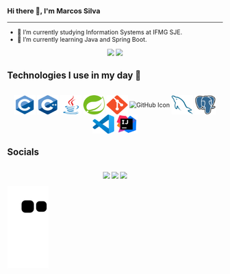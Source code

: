 ### Hi there 👋, I'm Marcos Silva
<!-- <img align="center" alt="MarcosSilva13-msqlserver"  src="https://komarev.com/ghpvc/?username=MarcosSilva13&style=flat-square"> -->
---
- 🔭 I’m currently studying Information Systems at IFMG SJE.
- 🌱 I’m currently learning Java and Spring Boot.
<!-- - 👯 I’m looking to collaborate on web and desktop systems.
- 🤔 I’m looking for help with ...
- 💬 Ask me about ...
- 📫 How to reach me: ...
- 😄 Pronouns: ...
- ⚡ Fun fact: ...
-->
<!--![stats ](https://github-readme-stats.vercel.app/api/top-langs/?username=MarcosSilva13&layout=compact&langs_count=10&theme=dracula)
 https://dev.to/envoy_/150-badges-for-github-pnk 
-->
<div style="display: inline_block" align="center">
  <img height="160em" src="https://github-readme-stats.vercel.app/api?username=MarcosSilva13&show_icons=true&theme=github_dark&include_all_commits=true&count_private=true"/>
  <img height="160em" src="https://github-readme-stats.vercel.app/api/top-langs/?username=MarcosSilva13&layout=compact&langs_count=7&theme=github_dark"/>
</div>


## Technologies I use in my day 💬

<!--<table>
  <tr>
    <td align="center">
      <img src="https://img.shields.io/badge/C-00599C?style=for-the-badge&logo=c&logoColor=white" />
    </td>
   <td align="center">
      <img src="https://img.shields.io/badge/C%2B%2B-%23E4405F?style=for-the-badge&logo=c%2B%2B&logoColor=white" />
    </td>
    <td align="center">
     <img src="https://img.shields.io/badge/Java-ED8B00?style=for-the-badge&logo=openjdk&logoColor=white" />
    </td>
    <td align="center">
      <img src="https://img.shields.io/badge/Spring-6DB33F?style=for-the-badge&logo=spring&logoColor=white" />
    </td>
    <td align="center">
      <img src="https://img.shields.io/badge/Git-E34F26?style=for-the-badge&logo=git&logoColor=white" />
    </td>
   <td align="center">
      <img src="https://img.shields.io/badge/GitHub-100000?style=for-the-badge&logo=github&logoColor=white" />
    </td>
   <td align="center">
      <img src="https://img.shields.io/badge/MySQL-00000F?style=for-the-badge&logo=mysql&logoColor=white" />
    </td>
   <td align="center">
      <img src="https://img.shields.io/badge/PostgreSQL-316192?style=for-the-badge&logo=postgresql&logoColor=white" />
    </td>
   <td align="center">
     <img src="https://img.shields.io/badge/Visual_Studio_Code-0078D4?style=for-the-badge&logo=visual%20studio%20code&logoColor=white" />
    </td>
   <td align="center">
     <img src="https://img.shields.io/badge/IntelliJ_IDEA-000000.svg?style=for-the-badge&logo=intellij-idea&logoColor=white" />
    </td>
  </tr>
  <tr>
    <td align="center">
      <img align="center" alt="C Icon" height="45" width="50" src="https://raw.githubusercontent.com/devicons/devicon/master/icons/c/c-original.svg">
    </td>
   <td align="center">
       <img align="center" alt="C++ Icon" height="45" width="50" src="https://raw.githubusercontent.com/devicons/devicon/master/icons/cplusplus/cplusplus-original.svg">
    </td>
   <td align="center">
       <img align="center" alt="Java Icon" height="45" width="50" src="https://raw.githubusercontent.com/devicons/devicon/master/icons/java/java-original.svg">
    </td>
   <td align="center">
       <img align="center" alt="Spring Icon" height="45" width="50" src="https://raw.githubusercontent.com/devicons/devicon/master/icons/spring/spring-original.svg">
    </td>
   <td align="center">
       <img align="center" alt="Git Icon" height="45" width="50" src="https://raw.githubusercontent.com/devicons/devicon/master/icons/git/git-original.svg">
    </td>
    <td align="center">
       <img align="center" alt="GitHub Icon" height="45" src="https://cdn-icons-png.flaticon.com/512/733/733553.png">
    </td>
    <td align="center">
       <img align="center" alt="Mysql Icon" height="45" width="50" src="https://raw.githubusercontent.com/devicons/devicon/master/icons/mysql/mysql-original.svg">
    </td>
    <td align="center">
      <img align="center" alt="Mysql Icon" height="45" width="50" src="https://github.com/devicons/devicon/blob/master/icons/postgresql/postgresql-original.svg">
    </td>
    <td align="center">
       <img align="center" alt="Vscode Icon" height="45" width="50" src="https://raw.githubusercontent.com/devicons/devicon/master/icons/vscode/vscode-original.svg">
    </td>
    <td align="center">
       <img align="center" alt="Intellij Icon" height="45" width="50" src="https://raw.githubusercontent.com/devicons/devicon/master/icons/intellij/intellij-original.svg">
    </td>
  </tr>
</table> -->

<div style="display: inline_block" align="center"><br>
    <!-- <img align="center" alt="HTML Icon" height="45" width="50" src="https://raw.githubusercontent.com/devicons/devicon/master/icons/html5/html5-original.svg"> 
    <img align="center" alt="CSS Icon" height="45" width="50" src="https://raw.githubusercontent.com/devicons/devicon/master/icons/css3/css3-original.svg">
    <img align="center" alt="JS Icon" height="45" width="50" src="https://raw.githubusercontent.com/devicons/devicon/master/icons/javascript/javascript-plain.svg"> 
    -->
    <img align="center" alt="C Icon" height="45" width="50" src="https://raw.githubusercontent.com/devicons/devicon/master/icons/c/c-original.svg">
    <img align="center" alt="C++ Icon" height="45" width="50" src="https://raw.githubusercontent.com/devicons/devicon/master/icons/cplusplus/cplusplus-original.svg">
    <img align="center" alt="Java Icon" height="45" width="50" src="https://raw.githubusercontent.com/devicons/devicon/master/icons/java/java-original.svg">
    <img align="center" alt="Spring Icon" height="45" width="50" src="https://raw.githubusercontent.com/devicons/devicon/master/icons/spring/spring-original.svg">
    <img align="center" alt="Git Icon" height="45" width="50" src="https://raw.githubusercontent.com/devicons/devicon/master/icons/git/git-original.svg">
    <img align="center" alt="GitHub Icon" height="45" src="https://cdn-icons-png.flaticon.com/512/733/733553.png">
    <img align="center" alt="Mysql Icon" height="45" width="50" src="https://raw.githubusercontent.com/devicons/devicon/master/icons/mysql/mysql-original.svg">
    <img align="center" alt="Mysql Icon" height="45" width="50" src="https://github.com/devicons/devicon/blob/master/icons/postgresql/postgresql-original.svg">
    <img align="center" alt="Vscode Icon" height="45" width="50" src="https://raw.githubusercontent.com/devicons/devicon/master/icons/vscode/vscode-original.svg">
    <img align="center" alt="Intellij Icon" height="45" width="50" src="https://raw.githubusercontent.com/devicons/devicon/master/icons/intellij/intellij-original.svg">
    <!-- <img align="center" alt="Csharp Icon" height="45" width="50" src="https://raw.githubusercontent.com/devicons/devicon/master/icons/csharp/csharp-original.svg"> -->
</div>

## Socials

<div style="display: inline_block" align="center"><br>
 <a href="https://www.linkedin.com/in/marcos-silva13/" target="_blank"><img src="https://img.shields.io/badge/-LinkedIn-%230077B5?style=for-the-badge&logo=linkedin&logoColor=white" target="_blank"></a>
 <a href = "mailto:marcosslp45@gmail.com"><img src="https://img.shields.io/badge/Gmail-D14836?style=for-the-badge&logo=gmail&logoColor=white" target="_blank"></a>
 <a href="https://www.instagram.com/marcos_silvaa13/" target="_blank"><img src="https://img.shields.io/badge/-Instagram-%23E4405F?style=for-the-badge&logo=instagram&logoColor=white" target="_blank"></a>
</div>

![Snake animation](https://github.com/MarcosSilva13/MarcosSilva13/blob/output/github-contribution-grid-snake.svg)
